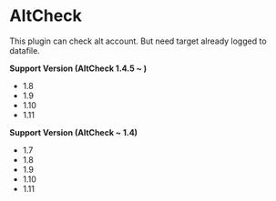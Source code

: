 # AltCheck<br>

This plugin can check alt account. But need target already logged to datafile.

<b>Support Version (AltCheck 1.4.5 ~ )</b>
<ul>
<li>1.8</li>
<li>1.9</li>
<li>1.10</li>
<li>1.11</li>
</ul>

<b>Support Version (AltCheck ~ 1.4)</b>
<ul>
<li>1.7</li>
<li>1.8</li>
<li>1.9</li>
<li>1.10</li>
<li>1.11</li>
</ul>
